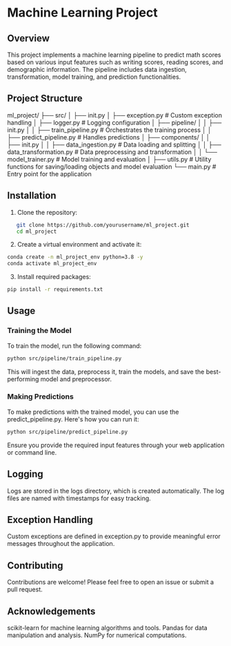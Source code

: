 # Machine Learning Project

## Overview
This project implements a machine learning pipeline to predict math scores based on various input features such as writing scores, reading scores, and demographic information. The pipeline includes data ingestion, transformation, model training, and prediction functionalities.

## Project Structure
ml_project/ ├── src/ │ ├── init.py │ ├── exception.py # Custom exception handling │ ├── logger.py # Logging configuration │ ├── pipeline/ │ │ ├── init.py │ │ ├── train_pipeline.py # Orchestrates the training process │ │ ├── predict_pipeline.py # Handles predictions │ ├── components/ │ │ ├── init.py │ │ ├── data_ingestion.py # Data loading and splitting │ │ ├── data_transformation.py # Data preprocessing and transformation │ │ └── model_trainer.py # Model training and evaluation │ ├── utils.py # Utility functions for saving/loading objects and model evaluation └── main.py # Entry point for the application


## Installation
1. Clone the repository:
```bash
   git clone https://github.com/yourusername/ml_project.git
   cd ml_project
   ```

2. Create a virtual environment and activate it:
```bash
conda create -n ml_project_env python=3.8 -y
conda activate ml_project_env
```

3. Install required packages:
```bash
pip install -r requirements.txt
```

## Usage
### Training the Model
To train the model, run the following command:
```bash
python src/pipeline/train_pipeline.py
```
This will ingest the data, preprocess it, train the models, and save the best-performing model and preprocessor.

### Making Predictions
To make predictions with the trained model, you can use the predict_pipeline.py. Here's how you can run it:
```bash
python src/pipeline/predict_pipeline.py
```
Ensure you provide the required input features through your web application or command line.

## Logging
Logs are stored in the logs directory, which is created automatically. The log files are named with timestamps for easy tracking.

## Exception Handling
Custom exceptions are defined in exception.py to provide meaningful error messages throughout the application.

## Contributing
Contributions are welcome! Please feel free to open an issue or submit a pull request.

## Acknowledgements
scikit-learn for machine learning algorithms and tools.
Pandas for data manipulation and analysis.
NumPy for numerical computations.